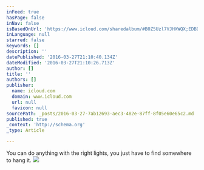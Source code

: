 ```yaml
---
inFeed: true
hasPage: false
inNav: false
isBasedOnUrl: 'https://www.icloud.com/sharedalbum/#B0Z5Uzl7VJHXWQX;EDBD9CD5-AFE7-45CF-A5C9-EE0B2AABB38E'
inLanguage: null
starred: false
keywords: []
description: ''
datePublished: '2016-03-27T21:10:40.134Z'
dateModified: '2016-03-27T21:10:26.713Z'
author: []
title: ''
authors: []
publisher:
  name: icloud.com
  domain: www.icloud.com
  url: null
  favicon: null
sourcePath: _posts/2016-03-27-7ab12693-aec3-482e-87ff-8f05e60e65c2.md
published: true
_context: 'http://schema.org'
_type: Article

---
```

You can do anything with the right lights, you just have to find somewhere to hang it.
![](https://cvws.icloud-content.com/CAEQARoQZv0434XvzD-P23yudOgKbw/0128a247cbc82de00c1d8f6cecccd8ad6767785a50/IMG_0066.JPG?v=0&p=35&x=1&a=Bee1jY3cHfK1A7MSMg%3D%3D&e=1459199171000&r=9b62dbf8-e529-4718-95b3-f15df4b80372-37&u=1459116072938&c=CpMECu8DCpIDCh11cy1vcmUtMDAwMDEuczMuYW1hem9uYXdzLmNvbRBQGgNHRVQi1AEvQUQ5QmRfc0JVNnNCSUlvQXpnQzY_eC1jbGllbnQtcmVxdWVzdC1pZD05YjYyZGJmOC1lNTI5LTQ3MTgtOTViMy1mMTVkZjRiODAzNzImRXhwaXJlcz0xNDU5MTE2MDcyJmJ5dGUtcmFuZ2U9MjcyNDUtNTI3MjQ5JkFXU0FjY2Vzc0tleUlkPUFLSUFJM0xMTTdQM0RSR0NVU0lBJmJpbj0yMDUwMDAwMDEmU2lnbmF0dXJlPWJlREhQb2M1MTY3ang2aTc0MGY0c1ltSzlybyUzRCoESFRUUDIDMS4xOgRodHRwQisKCngtYW16LWRhdGUSHVN1biwgMjcgTWFyIDIwMTYgMjE6MDY6MTIgR01UQhsKBVJhbmdlEhJieXRlcz0yNzI0NS01MjcyNDlCDQoGQWNjZXB0EgMqLypKCXMzX3VzX29yZVIXY3Z3cy5pY2xvdWQtY29udGVudC5jb21Y6r_h0LsqEjAKFYH8cJRWdR5RYEjmcwR0VIl8_hutHxIRAU6zNuGW4rU3Ax2mwsmKxnMYpcIeIAAaFEFEOUJkX3NCVTZzQklJb0F6Z0M2IhBBMDlZKzh1QklabFdpdzB5Eh8KFQEookfLyC3gDB2PbOzM2K1nZ3haUBIECAAQACgAIAI&s=bc4O6zZeZg2oa8df7LeE9e06xlE)